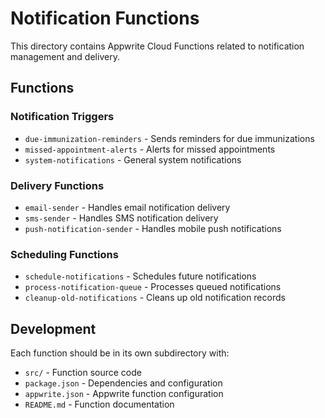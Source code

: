 # Notification Functions

This directory contains Appwrite Cloud Functions related to notification management and delivery.

## Functions

### Notification Triggers
- `due-immunization-reminders` - Sends reminders for due immunizations
- `missed-appointment-alerts` - Alerts for missed appointments
- `system-notifications` - General system notifications

### Delivery Functions
- `email-sender` - Handles email notification delivery
- `sms-sender` - Handles SMS notification delivery
- `push-notification-sender` - Handles mobile push notifications

### Scheduling Functions
- `schedule-notifications` - Schedules future notifications
- `process-notification-queue` - Processes queued notifications
- `cleanup-old-notifications` - Cleans up old notification records

## Development

Each function should be in its own subdirectory with:
- `src/` - Function source code
- `package.json` - Dependencies and configuration
- `appwrite.json` - Appwrite function configuration
- `README.md` - Function documentation